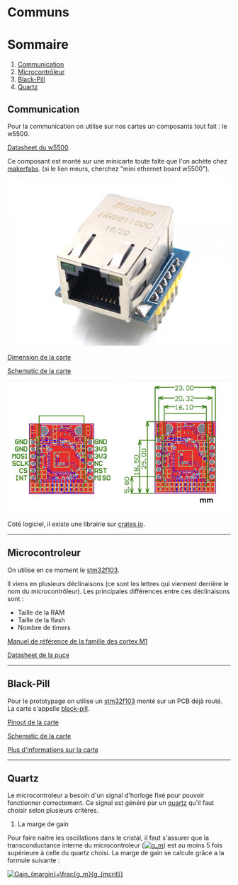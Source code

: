 # Communs

# Sommaire

1. [Communication](#communication)
2. [Microcontrôleur](#microcontroleur)
3. [Black-Pill](#black-pill)
4. [Quartz](#quartz)



## Communication

Pour la communication on utilise sur nos cartes un composants tout fait : le w5500.

[Datasheet du w5500](/datasheets/w5500/w5500.pdf).


Ce composant est monté sur une minicarte toute faîte que l'on achète chez [makerfabs](https://www.makerfabs.com/Mini-Ethernet-Board-W5500.html). (si le lien meurs, cherchez "mini ethernet board w5500").

![Image de la mini carte](/images/components/w5500.jpg)

[Dimension de la carte](/datasheets/w5500/w5500_board_sizes.pdf)

[Schematic de la carte](/datasheets/w5500/w5500_board_schem.pdf)

![PCB de la carte](/datasheets/w5500/w5500_board_pcb.png)

Coté logiciel, il existe une librairie sur [crates.io](https://crates.io/crates/w5500).

----
## Microcontroleur

On utilise en ce moment le [stm32f103](https://www.st.com/en/microcontrollers/stm32f103.html?querycriteria=productId=LN1565).

Il viens en plusieurs déclinaisons (ce sont les lettres qui viennent derrière le nom du microcontrôleur). Les principales différences entre ces déclinaisons sont :
* Taille de la RAM
* Taille de la flash
* Nombre de timers

[Manuel de référence de la famille des cortex M1](/datasheets/stm32f103/f103_ref_manual.pdf)


[Datasheet de la puce](/datasheets/stm32f103/cortex_m1_ref_manual.pdf)

----
## Black-Pill

Pour le prototypage on utilise un [stm32f103](#microcontroleur) monté sur un PCB déjà routé.
La carte s'appelle [black-pill](https://robotdyn.com/stm32-arm-arduino-mini-system-dev-board-blue-pill-with-arduino-bootloader.html).

[Pinout de la carte](/datasheets/black-pill/black-pill-pinout.pdf)

[Schematic de la carte](/datasheets/black-pill/black-pill-schematic.pdf)

[Plus d'informations sur la carte](https://wiki.stm32duino.com/index.php?title=Black_Pill)

----
## Quartz

Le microcontroleur a besoin d'un signal d'horloge fixé pour pouvoir fonctionner correctement. Ce signal est généré par un [quartz](https://fr.wikipedia.org/wiki/Quartz_(%C3%A9lectronique)) qu'il faut choisir selon plusieurs critères.

1. La marge de gain

Pour faire naitre les oscillations dans le cristal, il faut s'assurer que la transconductance interne du microcontroleur (<a href="https://www.codecogs.com/eqnedit.php?latex=g_m" target="_blank"><img src="https://latex.codecogs.com/gif.latex?g_m" title="g_m" /></a>) est au moins 5 fois supérieure à celle du quartz choisi.
La marge de gain se calcule grâce a la formule suivante :

<a href="https://www.codecogs.com/eqnedit.php?latex=Gain_{margin}=\frac{g_m}{g_{mcrit}}" target="_blank"><img src="https://latex.codecogs.com/gif.latex?Gain_{margin}=\frac{g_m}{g_{mcrit}}" title="Gain_{margin}=\frac{g_m}{g_{mcrit}}" /></a>
